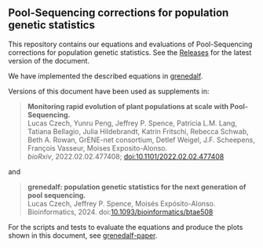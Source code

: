 ## Pool-Sequencing corrections for population genetic statistics

This repository contains our equations and evaluations of Pool-Sequencing corrections for population genetic statistics. See the [Releases](https://github.com/lczech/pool-seq-pop-gen-stats/releases) for the latest version of the document.

We have implemented the described equations in [grenedalf](https://github.com/lczech/grenedalf).

Versions of this document have been used as supplements in:

> **Monitoring rapid evolution of plant populations at scale with Pool-Sequencing.**</br>
> Lucas Czech, Yunru Peng, Jeffrey P. Spence, Patricia L.M. Lang, Tatiana Bellagio, Julia Hildebrandt, Katrin Fritschi, Rebecca Schwab, Beth A. Rowan, GrENE-net consortium, Detlef Weigel, J.F. Scheepens, François Vasseur, Moises Exposito-Alonso.</br>
> *bioRxiv*, 2022.02.02.477408; [doi:10.1101/2022.02.02.477408](https://doi.org/10.1101/2022.02.02.477408)

and

> **grenedalf: population genetic statistics for the next generation of pool sequencing.**<br />
> Lucas Czech, Jeffrey P. Spence, Moisés Expósito-Alonso.<br />
> Bioinformatics, 2024. doi:[10.1093/bioinformatics/btae508](https://doi.org/10.1093/bioinformatics/btae508)

For the scripts and tests to evaluate the equations and produce the plots shown in this document, see [grenedalf-paper](https://github.com/lczech/grenedalf-paper).
